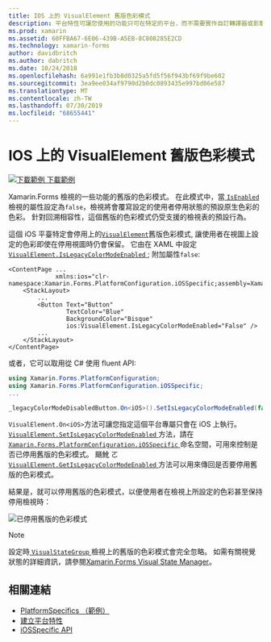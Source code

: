 ```yaml
---
title: IOS 上的 VisualElement 舊版色彩模式
description: 平台特性可讓您使用的功能只可在特定的平台，而不需要實作自訂轉譯器或影響。 本文說明如何使用 iOS 平臺特定的來停用 [Xamarin] 舊版色彩模式。
ms.prod: xamarin
ms.assetid: 60FFBA67-6E06-439B-A5EB-8C808285E2CD
ms.technology: xamarin-forms
author: davidbritch
ms.author: dabritch
ms.date: 10/24/2018
ms.openlocfilehash: 6a991e1fb3b8d0325a5fd5f56f943bf69f9be602
ms.sourcegitcommit: 3ea9ee034af9790d2b0dc0893435e997bd06e587
ms.translationtype: MT
ms.contentlocale: zh-TW
ms.lasthandoff: 07/30/2019
ms.locfileid: "68655441"
---
```

# <a name="visualelement-legacy-color-mode-on-ios"></a>IOS 上的 VisualElement 舊版色彩模式

[![下載範例](~/media/shared/download.png) 下載範例](https://docs.microsoft.com/samples/xamarin/xamarin-forms-samples/userinterface-platformspecifics)

Xamarin.Forms 檢視的一些功能的舊版的色彩模式。 在此模式中，當[ `IsEnabled` ](xref:Xamarin.Forms.VisualElement.IsEnabled)檢視的屬性設定為`false`，檢視將會覆寫設定的使用者停用狀態的預設原生色彩的色彩。 針對回溯相容性，這個舊版的色彩模式仍受支援的檢視表的預設行為。

這個 iOS 平臺特定會停用上的[`VisualElement`](xref:Xamarin.Forms.VisualElement)舊版色彩模式, 讓使用者在視圖上設定的色彩即使在停用視圖時仍會保留。 它由在 XAML 中設定[ `VisualElement.IsLegacyColorModeEnabled` ](xref:Xamarin.Forms.PlatformConfiguration.iOSSpecific.VisualElement.IsLegacyColorModeEnabledProperty) ; 附加屬性`false`:

```xaml
<ContentPage ...
             xmlns:ios="clr-namespace:Xamarin.Forms.PlatformConfiguration.iOSSpecific;assembly=Xamarin.Forms.Core">
    <StackLayout>
        ...
        <Button Text="Button"
                TextColor="Blue"
                BackgroundColor="Bisque"
                ios:VisualElement.IsLegacyColorModeEnabled="False" />
        ...
    </StackLayout>
</ContentPage>
```

或者，它可以取用從 C# 使用 fluent API:

```csharp
using Xamarin.Forms.PlatformConfiguration;
using Xamarin.Forms.PlatformConfiguration.iOSSpecific;
...

_legacyColorModeDisabledButton.On<iOS>().SetIsLegacyColorModeEnabled(false);
```

`VisualElement.On<iOS>`方法可讓您指定這個平台專屬只會在 iOS 上執行。 [ `VisualElement.SetIsLegacyColorModeEnabled` ](xref:Xamarin.Forms.PlatformConfiguration.iOSSpecific.VisualElement.SetIsLegacyColorModeEnabled(Xamarin.Forms.IPlatformElementConfiguration{Xamarin.Forms.PlatformConfiguration.iOS,Xamarin.Forms.VisualElement},System.Boolean))方法，請在[ `Xamarin.Forms.PlatformConfiguration.iOSSpecific` ](xref:Xamarin.Forms.PlatformConfiguration.iOSSpecific)命名空間，可用來控制是否已停用舊版的色彩模式。 颾魤 ㄛ [ `VisualElement.GetIsLegacyColorModeEnabled` ](xref:Xamarin.Forms.PlatformConfiguration.iOSSpecific.VisualElement.GetIsLegacyColorModeEnabled(Xamarin.Forms.IPlatformElementConfiguration{Xamarin.Forms.PlatformConfiguration.iOS,Xamarin.Forms.VisualElement}))方法可以用來傳回是否要停用舊版的色彩模式。

結果是，就可以停用舊版的色彩模式，以便使用者在檢視上所設定的色彩甚至保持停用檢視時：

![](legacy-color-mode-images/legacy-color-mode-disabled.png "已停用舊版的色彩模式")

> [!NOTE]
> 設定時[ `VisualStateGroup` ](xref:Xamarin.Forms.VisualStateGroup)檢視上的舊版的色彩模式會完全忽略。 如需有關視覺狀態的詳細資訊，請參閱[Xamarin.Forms Visual State Manager](~/xamarin-forms/user-interface/visual-state-manager.md)。

## <a name="related-links"></a>相關連結

- [PlatformSpecifics （範例）](https://docs.microsoft.com/samples/xamarin/xamarin-forms-samples/userinterface-platformspecifics)
- [建立平台特性](~/xamarin-forms/platform/platform-specifics/index.md#creating-platform-specifics)
- [iOSSpecific API](xref:Xamarin.Forms.PlatformConfiguration.iOSSpecific)
